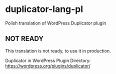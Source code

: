 # duplicator-lang-pl
Polish translation of WordPress Duplicator plugin


NOT READY
-------
This translation is not ready, to use it in production. 

Duplicator in WordPress Plugin Directory:
https://wordpress.org/plugins/duplicator/